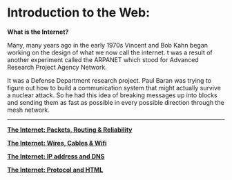 # Introduction to the Web:

****What is the Internet?**** 

Many, many years ago in the early 1970s Vincent and Bob Kahn  began working on the design of what we now call the internet. t was a result of another experiment called the ARPANET
which stood for Advanced Research Project Agency Network. 

It was a Defense Department research project. Paul Baran was trying to figure out how to build a
communication system that might actually survive a nuclear attack. So he had this idea of breaking messages up into blocks and sending them as fast as possible in every possible direction through the mesh network.

---

[****The Internet: Packets, Routing & Reliability****](Introduction%20to%20the%20Web%2010003caae7e948c9849d3ad38a0e61ae/The%20Internet%20Packets,%20Routing%20&%20Reliability.md)

[****The Internet: Wires, Cables & Wifi****](Introduction%20to%20the%20Web%2010003caae7e948c9849d3ad38a0e61ae/The%20Internet%20Wires,%20Cables%20&%20Wifi.md)

[****The Internet: IP address and DNS****](Introduction%20to%20the%20Web%2010003caae7e948c9849d3ad38a0e61ae/The%20Internet%20IP%20address%20and%20DNS.md)

[****The Internet: Protocol and HTML****](Introduction%20to%20the%20Web%2010003caae7e948c9849d3ad38a0e61ae/The%20Internet%20Protocol%20and%20HTML.md)
